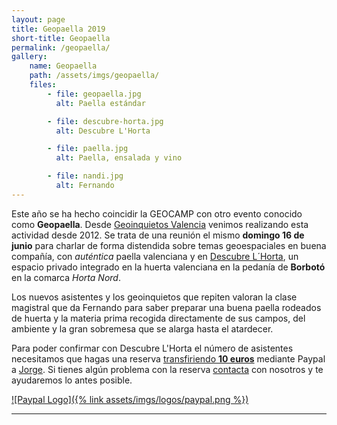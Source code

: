 ```yaml
---
layout: page
title: Geopaella 2019
short-title: Geopaella
permalink: /geopaella/
gallery:
    name: Geopaella
    path: /assets/imgs/geopaella/
    files:
        - file: geopaella.jpg
          alt: Paella estándar

        - file: descubre-horta.jpg
          alt: Descubre L'Horta

        - file: paella.jpg
          alt: Paella, ensalada y vino

        - file: nandi.jpg
          alt: Fernando
---
```


Este año se ha hecho coincidir la GEOCAMP con otro evento conocido como **Geopaella**. Desde [Geoinquietos Valencia](http://geoinquietos.org/grupos/valencia/) venimos realizando esta actividad desde 2012. Se trata de una reunión el mismo **domingo 16 de junio** para charlar de forma distendida sobre temas geoespaciales en buena compañía, con *auténtica* paella valenciana y en [Descubre L´Horta](http://descubrelhorta.com/en/home/), un espacio privado integrado en la huerta valenciana en la pedanía de **Borbotó** en la comarca *Horta Nord*. 

Los nuevos asistentes y los geoinquietos que repiten valoran la clase magistral que da Fernando para saber preparar una buena paella rodeados de huerta y la materia prima recogida directamente de sus campos, del ambiente y la gran sobremesa que se alarga hasta el atardecer. 

Para poder confirmar con Descubre L'Horta el número de asistentes necesitamos que hagas una reserva [transfiriendo **10 euros**](https://www.paypal.me/xurxosanz/10) mediante Paypal a [Jorge](mailto:jsanz@geocamp.es). Si tienes algún problema con la reserva [contacta](mailto:info@geocamp.es) con nosotros y te ayudaremos lo antes posible.

[![Paypal Logo]({% link assets/imgs/logos/paypal.png %})](https://www.paypal.me/xurxosanz/10)

---